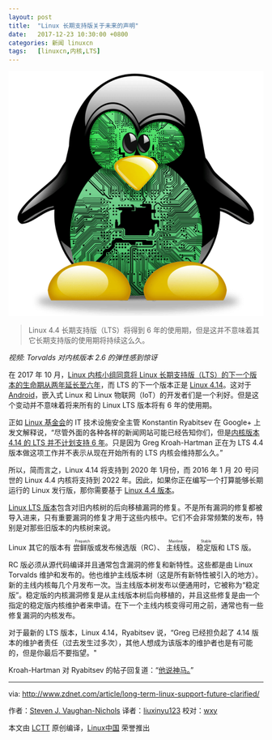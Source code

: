 ```yaml
---
layout: post
title:	"Linux 长期支持版关于未来的声明"
date:	2017-12-23 10:30:00 +0800 
categories:	新闻 linuxcn 
tags:	[linuxcn,内核,LTS]
---
```



![](/Asserts/Images/album/201712/23/103032k7z75ff56iv17565.png)



> 
> Linux 4.4 长期支持版（LTS）将得到 6 年的使用期，但是这并不意味着其它长期支持版的使用期将持续这么久。
> 
> 
> 






*视频: Torvalds 对内核版本 2.6 的弹性感到惊讶*


在 2017 年 10 月，[Linux 内核小组同意将 Linux 长期支持版（LTS）的下一个版本的生命期从两年延长至六年](http://www.zdnet.com/article/long-term-support-linux-gets-a-longer-lease-on-life/)，而 LTS 的下一个版本正是 [Linux 4.14](http://www.zdnet.com/article/the-new-long-term-linux-kernel-linux-4-14-has-arrived/)。这对于 [Android](https://www.android.com/)，嵌入式 Linux 和 Linux 物联网（IoT）的开发者们是一个利好。但是这个变动并不意味着将来所有的 Linux LTS 版本将有 6 年的使用期。


正如 [Linux 基金会](https://www.linuxfoundation.org/)的 IT 技术设施安全主管 Konstantin Ryabitsev 在 Google+ 上发文解释说，“尽管外面的各种各样的新闻网站可能已经告知你们，但是[内核版本 4.14 的 LTS 并不计划支持 6 年](https://plus.google.com/u/0/+KonstantinRyabitsev/posts/Lq97ZtL8Xw9)。只是因为 Greg Kroah-Hartman 正在为 LTS 4.4 版本做这项工作并不表示从现在开始所有的 LTS 内核会维持那么久。”


所以，简而言之，Linux 4.14 将支持到 2020 年 1月份，而 2016 年 1 月 20 号问世的 Linux 4.4 内核将支持到 2022 年。因此，如果你正在编写一个打算能够长期运行的 Linux 发行版，那你需要基于 [Linux 4.4 版本](http://www.zdnet.com/article/whats-new-and-nifty-in-linux-4-4/)。


[Linux LTS 版本](https://www.kernel.org/releases.html)包含对旧内核树的后向移植漏洞的修复。不是所有漏洞的修复都被导入进来，只有重要漏洞的修复才用于这些内核中。它们不会非常频繁的发布，特别是对那些旧版本的内核树来说。


Linux 其它的版本有<ruby> 尝鲜版 <rt>  Prepatch </rt></ruby>或发布候选版（RC）、<ruby> 主线版 <rt>  Mainline </rt></ruby>，<ruby> 稳定版 <rt>  Stable </rt></ruby>和 LTS 版。


RC 版必须从源代码编译并且通常包含漏洞的修复和新特性。这些都是由 Linux Torvalds 维护和发布的。他也维护主线版本树（这是所有新特性被引入的地方）。新的主线内核每几个月发布一次。当主线版本树发布以便通用时，它被称为“稳定版”。稳定版的内核漏洞修复是从主线版本树后向移植的，并且这些修复是由一个指定的稳定版内核维护者来申请。在下一个主线内核变得可用之前，通常也有一些修复漏洞的内核发布。


对于最新的 LTS 版本，Linux 4.14，Ryabitsev 说，“Greg 已经担负起了 4.14 版本的维护者责任（过去发生过多次），其他人想成为该版本的维护者也是有可能的，但是你最后不要指望。"


Kroah-Hartman 对 Ryabitsev 的帖子回复道：“[他说神马。](https://plus.google.com/u/0/+gregkroahhartman/posts/ZUcSz3Sn1Hc)”




---


via: <http://www.zdnet.com/article/long-term-linux-support-future-clarified/>


作者：[Steven J. Vaughan-Nichols](http://www.zdnet.com/meet-the-team/us/steven-j-vaughan-nichols/) 译者：[liuxinyu123](https://github.com/liuxinyu123) 校对：[wxy](https://github.com/wxy)


本文由 [LCTT](https://github.com/LCTT/TranslateProject) 原创编译，[Linux中国](https://linux.cn/) 荣誉推出
